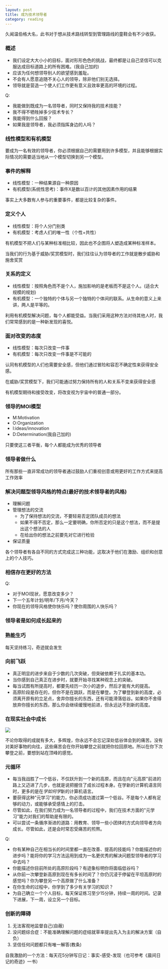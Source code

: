 ```yaml
---
layout: post
title: 成为技术领导者
category: reading
---
```

久闻温伯格大名，此书对于想从技术路线转型到管理路线的童鞋会有不少收获。

### 概述

* 我们设定大大小小的目标，面对形形色色的挑战，最终都是让自己坚信可以克服达成目标道路上的所有困难。(我自己加的)
* 应该为任何想领导别人的欲望感到羞耻。
* 不会有人愿意追随不关心人的领导，除非他们别无选择。
* 领导就是营造一个使人们工作更有意义且效率更高的环境的过程。

Q:

* 我能做到既成为一名领导者，同时又保持我的技术技能？
* 我不得不牺牲掉多少技术专长？
* 我能得到什么回报？
* 如果我是领导者，我必须指挥身边的人吗？

### 线性模型和有机模型

要成为一名有效的领导者，你必须根据自己的需要用到许多模型，并且能够根据实际情况的需要适当地从一个模型切换到另一个模型。

### 事件的解释

* 线性模型：一种结果源自一种原因
* 有机模型(系统性思考)：事件X是数以百计的其他因素作用的结果

事实上大多数有人参与的重要事件，都是比较复杂的事件。

### 定义个人

* 线性模型：将个人分门别类
* 有机模型：考虑人们的唯一性（个性+共性）

有机模型不把人们与某种标准相比较，因此也不企图将人塑造成某种标准样本。

当我们的行为基于威胁/奖赏模型时，我们往往认为领导者的工作就是散步威胁和施舍奖赏

### 关系的定义

* 线性模型：按照角色而不是个人，施加影响的是老板而不是这个人。(适合大规模的规划)
* 有机模型：一个独特的个体与另一个独特的个体间的联系。从生命的意义上来讲，两人是平等的。

利用有机模型解决问题，每个人都能受益。当我们采用这种方法对待其他人时，我们常常感到的是一种新发现的喜悦。

### 面对改变的态度

* 线性模型：每次只改变一件事
* 有机模型：每次只改变一件事是不可能的

认同有机模型的人们也需要安全感，但他们通过冒险和容忍不确定性来获得安全感。

在威胁/奖赏模型下，我们可能通过努力保持所有的人和关系不变来获得安全感

有机模型期待和接受改变，将改变视为宇宙中的普通一部分。

### 领导的MOI模型

* M:Motivation
* O:Organization
* I:ideas/innovation
* D:Determination(我自己加的)

只要使这三者平衡，每个人都能成为优秀的领导者

### 领导者做什么

所有那些一直非常成功的领导者通过鼓励人们重视创意或用更好的工作方式来提高工作效率

### 解决问题型领导风格的特点(最好的技术领导者的风格)

* 理解问题
* 管理想法的交流
	- 为了保持想法的交流，不要轻易否定团队成员的想法
	- 如果不得不否定，那么一定要明确，你所否定的只是这个想法，而不是提出这个想法的人
	- 在给出你的想法之前要先对它进行检验
* 保证质量

各个领导者有各自不同的方式完成这三种功能，这取决于他们在激励、组织和创意上的个人技巧。

### 相信存在更好的方法

Q:

* 对于MOI现状，愿意改变多少？
* 下一个五年计划/明年/下月/今天？
* 你现在的领导风格使你快乐吗？使你周围的人快乐吗？

### 领导者是如何成长起来的

### 熟能生巧

每天坚持练习，奇迹就会发生

### 向前飞跃

* 真正明显的进步来自于少数的几次突破，但突破依赖于扎实的基本功。
* 当你感到自己真正在进步时，就要开始寻找某种观念上的突破。
* 每当试图有所提高时，都要先经历一次小的退步，然后才能有大的提高。
* 高原阶段是存在的，但你不是在跳跃，而是在攀登。为了攀登到新的高度，必须离开原有的立足点，舍弃你擅长的东西，还有可能滑落低谷。如果你不舍得放弃你擅长的东西，那么你会继续缓慢地前进，但永远达不到新的高度。

### 在现实社会中成长

<img src="image/grow.png" />

不论你取得的成就有多大，多辉煌，你永远不会忘记深处低谷体会到的痛苦。没有对美好事物的向往，这些痛苦会在你开始攀登之前就把你拉回原地。所以在你下次攀登之前，要想到站在顶峰的感觉。

### 元循环

* 每当我战胜了一个低谷，不仅跃升到一个新的高原，而且在向"元高原"前进的路上又迈进了几步，也就是说把握住了成长过程本身。在学新的计算机语言同时，更多的是在*学如何学*新的计算机语言。
* 要获得这种"元学习"的能力，你必须成功渡过第一个低谷。不是每个人都有足够的动力，或能够承受感情上的打击。
* 尽管如此，在我们努力成为一名领导者的过程中，我们在技术方面的"元学习"能力对我们的帮助是有限的。
* 可以尝试一条循序渐进的道路：用教育、领导一些小团体的方式向领导者方向成长。尽管如此，还是会时常忍受痛苦的煎熬。

Q:

* 你有某种自己在相当长的时间里都一直在改善、提高的技能吗？你能描述你的进步吗？能将你的学习方法运用到成为一名更优秀的解决问题型领导者的学习中去吗？
* 你能描述你目前所处的高原阶段吗？有迹象标明你将面临低谷吗？
* 从你前一次攀登新高原到现在有多长时间了？你仍沉浸于停留在平坦高原时的感觉吗？你为攀登另一个高原做了什么准备？
* 在你生命的过程中，你学到了多少有关学习的知识？
* 为自己确立一个个人目标，每天保证练习至少15分钟，持续一周的时间。记录下进展，下一周，设立另一个目标。

### 创新的障碍

1. 无法客观地监督自己(自蔽)
2. 没问题综合症：不能准确理解问题的症结就草率提出先入为主的解决方案（自负）
3. 坚信任何问题都只有唯一解答(教条)

自我激励的一个方法：每天花5分钟写日记：事实-感受-发现（也可参考《晨间日记的奇迹》一书）

